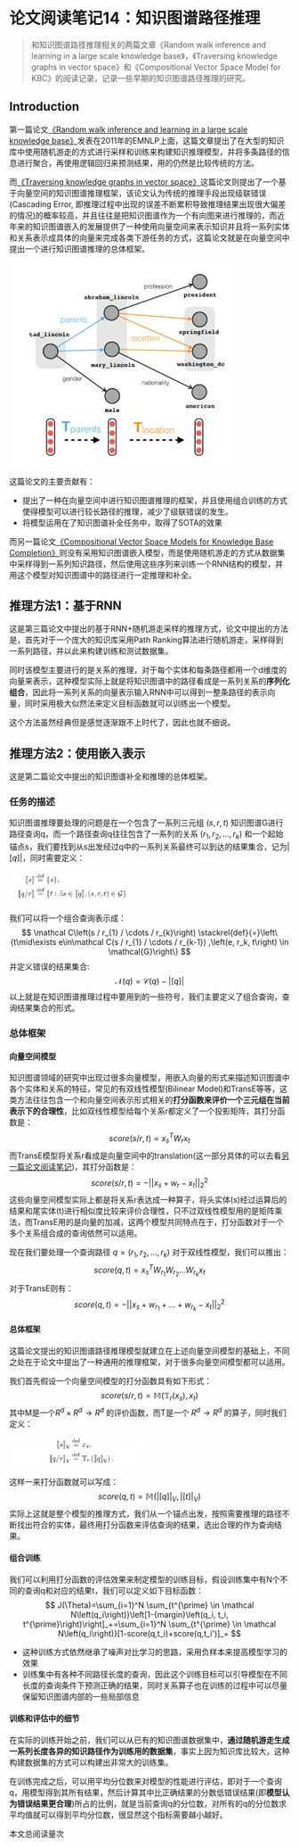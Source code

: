 # 论文阅读笔记14：知识图谱路径推理

> 和知识图谱路径推理相关的两篇文章《Random walk inference and learning in a large scale knowledge base》，《Traversing knowledge graphs in vector space》和《Compositional Vector Space Model for KBC》的阅读记录，记录一些早期的知识图谱路径推理的研究。

## Introduction

第一篇论文[《Random walk inference and learning in a large scale knowledge base》](https://www.cs.cmu.edu/~tom/pubs/lao-emnlp11.pdf)发表在2011年的EMNLP上面，这篇文章提出了在大型的知识库中使用随机游走的方式进行采样和训练来构建知识推理模型，并将多条路径的信息进行聚合，再使用逻辑回归来预测结果，用的仍然是比较传统的方法。

而[《Traversing knowledge graphs in vector space》](https://arxiv.org/pdf/1506.01094.pdf)这篇论文则提出了一个基于向量空间的知识图谱推理框架，该论文认为传统的推理手段出现级联错误(Cascading Error, 即推理过程中出现的误差不断累积导致推理结果出现很大偏差的情况)的概率较高，并且往往是把知识图谱作为一个有向图来进行推理的，而近年来的知识图谱嵌入的发展提供了一种使用向量空间来表示知识并且将一系列实体和关系表示成具体的向量来完成各类下游任务的方式，这篇论文就是在向量空间中提出一个进行知识图谱推理的总体框架。

<img src="static/image-20210826131634485.png" alt="image-20210826131634485" style="zoom: 67%;" />

这篇论文的主要贡献有：

- 提出了一种在向量空间中进行知识图谱推理的框架，并且使用组合训练的方式使得模型可以进行较长路径的推理，减少了级联错误的发生。
- 将模型运用在了知识图谱补全任务中，取得了SOTA的效果

而另一篇论文[《Compositional Vector Space Models for Knowledge Base Completion》](https://arxiv.org/pdf/1504.06662.pdf)则没有采用知识图谱嵌入模型，而是使用随机游走的方式从数据集中采样得到一系列知识路径，然后使用这些序列来训练一个RNN结构的模型，并用这个模型对知识图谱中的路径进行一定推理和补全。

## 推理方法1：基于RNN

这是第三篇论文中提出的基于RNN+随机游走采样的推理方式，论文中提出的方法是，首先对于一个庞大的知识库采用Path Ranking算法进行随机游走，采样得到一系列路径，并以此来构建训练和测试数据集。

同时该模型主要进行的是关系的推理，对于每个实体和每条路径都用一个d维度的向量来表示，这种模型实际上就是将知识图谱中的路径看成是一系列关系的**序列化组合**，因此将一系列关系的向量表示输入RNN中可以得到一整条路径的表示向量，同时采用极大似然法来定义目标函数就可以训练出一个模型。

这个方法虽然经典但是感觉逐渐跟不上时代了，因此也就不细说。

## 推理方法2：使用嵌入表示

这是第二篇论文中提出的知识图谱补全和推理的总体框架。

### 任务的描述

知识图谱推理要处理的问题是在一个包含了一系列三元组 $(s,r,t)$ 知识图谱G进行路径查询q，而一个路径查询q往往包含了一系列的关系 $(r_1,r_2,\dots, r_k)$ 和一个起始锚点s，我们要找到从s出发经过q中的一系列关系最终可以到达的结果集合，记为$|[q]|$，同时需要定义：

<img src="static/image-20210826134416107.png" alt="image-20210826134416107" style="zoom:33%;" />

我们可以将一个组合查询表示成：
$$
\mathcal C\left(s / r_{1} / \cdots / r_{k}\right) \stackrel{def}{=}\left\{t\mid\exists e\in\mathcal C(s / r_{1} / \cdots / r_{k-1}) ,\left(e, r_k, t\right) \in \mathcal{G}\right\}
$$
并定义错误的结果集合:
$$
\mathcal N(q)=\mathcal C(q)-|[q]|
$$
以上就是在知识图谱推理过程中要用到的一些符号，我们主要定义了组合查询，查询结果集合的形式。

### 总体框架

#### 向量空间模型

知识图谱领域的研究中出现过很多向量模型，用嵌入向量的形式来描述知识图谱中各个实体和关系的特征，常见的有双线性模型(Bilinear Model)和TransE等等，这类方法往往包含一个和向量空间表示形式相关的**打分函数来评价一个三元组在当前表示下的合理性**，比如双线性模型给每个关系r都定义了一个投影矩阵，其打分函数是：
$$
score(s/r,t)=x_s^TW_rx_t
$$
而TransE模型将关系r看成是向量空间中的translation(这一部分具体的可以去看[另一篇论文阅读笔记](https://zhang-each.github.io/2021/06/27/reading5/))，其打分函数是：
$$
score(s/r,t)=-||x_s+w_r-x_t||_2^2
$$
这些向量空间模型实际上都是将关系r表达成一种算子，将头实体(s)经过运算后的结果和尾实体(t)进行相似度比较来评价合理性，只不过双线性模型用的是矩阵乘法，而TransE用的是向量的加减，这两个模型共同特点在于，打分函数对于一个多个关系组合成的查询依然可以适用。

现在我们要处理一个查询路径 $q=(r_1,r_2,\dots, r_k)$ 对于双线性模型，我们可以推出：
$$
score(q, t)=x_s^TW_{r_1} W_{r_2}\dots W_{r_k}x_t
$$
对于TransE则有：
$$
score(q, t)=-||x_s+w_{r_1}+\dots+w_{r_{k}}-x_t||_2^2
$$


#### 总体框架

这篇论文提出的知识图谱路径推理模型就建立在上述向量空间模型的基础上，不同之处在于论文中提出了一种通用的推理框架，对于很多向量空间模型都可以适用。

我们首先假设一个向量空间模型的打分函数具有如下形式：
$$
score(s/r,t)=\mathbb M(\mathbb T_r(x_s),x_t)
$$
其中M是一个$R^d\times R^d\rightarrow R^d$ 的评价函数，而T是一个 $R^d\rightarrow R^d$ 的算子，同时我们定义：

<img src="static/image-20210826150456587.png" alt="image-20210826150456587" style="zoom:33%;" />

这样一来打分函数就可以写成：
$$
score(q, t)=\mathbb M(|[q]|_V, |[t]|_V)
$$
实际上这就是整个模型的推理方式，我们从一个锚点出发，按照需要推理的路径不断找出符合的实体，最终用打分函数来评估查询的结果，选出合理的作为查询结果。

#### 组合训练

我们可以利用打分函数的评估效果来制定模型的训练目标，假设训练集中有N个不同的查询q和对应的结果t，我们可以定义如下目标函数：
$$
J(\Theta)=\sum_{i=1}^N \sum_{t^{\prime} \in \mathcal N\left(q_i\right)}\left[1-{margin}\left(q_i, t_i, t^{\prime}\right)\right]_+=\sum_{i=1}^N \sum_{t^{\prime} \in \mathcal N\left(q_i\right)}[1-score(q,t_i)+score(q,t_i')]_+
$$

- 这种训练方式依然继承了噪声对比学习的思路，采用负样本来提高模型学习的效果
- 训练集中有各种不同路径长度的查询，因此这个训练目标可以引导模型在不同长度的查询条件下预测正确的结果，同时关系算子也在训练的过程中可以尽量保留知识图谱内部的一些局部信息

#### 训练和评估中的细节

在实际的训练开始之前，我们可以从已有的知识图谱数据集中，**通过随机游走生成一系列长度各异的知识路径作为训练用的数据集**，事实上因为知识库比较大，这种构建数据集的方式可以构建出非常大的训练集。

在训练完成之后，可以用平均分位数来对模型的性能进行评估，即对于一个查询q，用模型得到其所有结果，然后计算其中比正确结果的分数低错误结果(即**模型认为错误结果更合理**)所占的比例，就是当前查询q的分位数，对所有的q的分位数求平均值就可以得到平均分位数，很显然这个指标需要越小越好。


<span id=busuanzi_container_page_pv>本文总阅读量<span id=busuanzi_value_page_pv></span>次</span>

